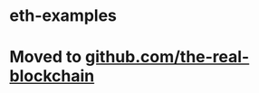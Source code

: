# eth-examples

# Moved to [github.com/the-real-blockchain](https://github.com/the-real-blockchain)

